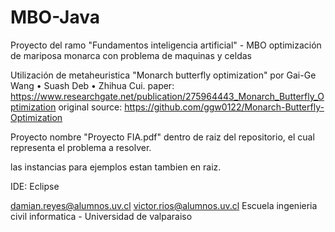 # MBO-Java
Proyecto del ramo "Fundamentos inteligencia artificial" - MBO optimización de mariposa monarca con problema de maquinas y celdas


Utilización de metaheuristica "Monarch butterfly optimization" por Gai-Ge Wang • Suash Deb • Zhihua Cui.
paper: https://www.researchgate.net/publication/275964443_Monarch_Butterfly_Optimization
original source: https://github.com/ggw0122/Monarch-Butterfly-Optimization


Proyecto nombre "Proyecto FIA.pdf" dentro de raiz del repositorio, el cual representa el problema a resolver.

las instancias para ejemplos estan tambien en raiz.

IDE: Eclipse





damian.reyes@alumnos.uv.cl
victor.rios@alumnos.uv.cl
Escuela ingenieria civil informatica - Universidad de valparaiso 



